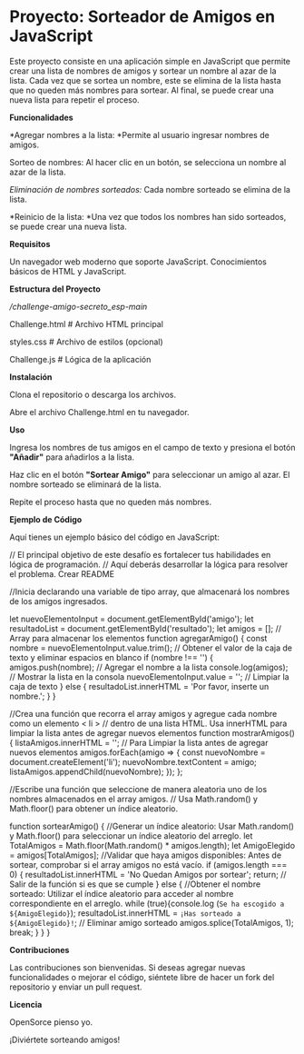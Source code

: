 # **Proyecto: Sorteador de Amigos en JavaScript**

Este proyecto consiste en una aplicación simple en JavaScript que permite crear una lista de nombres de amigos y sortear un nombre al azar de la lista. Cada vez que se sortea un nombre, este se elimina de la lista hasta que no queden más nombres para sortear. Al final, se puede crear una nueva lista para repetir el proceso.

**Funcionalidades**

*Agregar nombres a la lista: *Permite al usuario ingresar nombres de amigos.

Sorteo de nombres: Al hacer clic en un botón, se selecciona un nombre al azar de la lista.

*Eliminación de nombres sorteados:* Cada nombre sorteado se elimina de la lista.

*Reinicio de la lista: *Una vez que todos los nombres han sido sorteados, se puede crear una nueva lista.


**Requisitos**

Un navegador web moderno que soporte JavaScript.
Conocimientos básicos de HTML y JavaScript.

**Estructura del Proyecto**

*/challenge-amigo-secreto_esp-main*

Challenge.html           # Archivo HTML principal

styles.css          # Archivo de estilos (opcional)

Challenge.js           # Lógica de la aplicación


**Instalación**

Clona el repositorio o descarga los archivos.

Abre el archivo Challenge.html en tu navegador.

**Uso**

Ingresa los nombres de tus amigos en el campo de texto y presiona el botón **"Añadir"** para añadirlos a la lista.

Haz clic en el botón **"Sortear Amigo"** para seleccionar un amigo al azar. El nombre sorteado se eliminará de la lista.

Repite el proceso hasta que no queden más nombres.

**Ejemplo de Código**

Aquí tienes un ejemplo básico del código en JavaScript:

// El principal objetivo de este desafío es fortalecer tus habilidades en lógica de programación. 
// Aquí deberás desarrollar la lógica para resolver el problema. Crear README

//Inicia declarando una variable de tipo array, que almacenará los nombres de los amigos ingresados.

let nuevoElementoInput = document.getElementById('amigo');
let resultadoList = document.getElementById('resultado');
let amigos = []; // Array para almacenar los elementos
function agregarAmigo() {
    const nombre = nuevoElementoInput.value.trim(); // Obtener el valor de la caja de texto y eliminar espacios en blanco
    if (nombre !== '') {
        amigos.push(nombre); // Agregar el nombre a la lista
        console.log(amigos); // Mostrar la lista en la consola
        nuevoElementoInput.value = ''; // Limpiar la caja de texto
    } else {
        resultadoList.innerHTML = 'Por favor, inserte un nombre.';
    }
}

//Crea una función que recorra el array amigos y agregue cada nombre como un elemento < li > 
// dentro de una lista HTML. Usa innerHTML para limpiar la lista antes de agregar nuevos elementos
function mostrarAmigos() {
    listaAmigos.innerHTML = ''; // Para Limpiar la lista antes de agregar nuevos elementos
    amigos.forEach(amigo => {
        const nuevoNombre = document.createElement('li');
        nuevoNombre.textContent = amigo;
        listaAmigos.appendChild(nuevoNombre);
    });
};


//Escribe una función que seleccione de manera aleatoria uno de los nombres almacenados en el array amigos.
//  Usa Math.random() y Math.floor() para obtener un índice aleatorio.

function sortearAmigo() {
//Generar un índice aleatorio: Usar Math.random() y Math.floor() para seleccionar un índice aleatorio del arreglo.
    let TotalAmigos = Math.floor(Math.random() * amigos.length);
    let AmigoElegido = amigos[TotalAmigos];
//Validar que haya amigos disponibles: Antes de sortear, comprobar si el array amigos no está vacío.
        if (amigos.length === 0) {
            resultadoList.innerHTML = 'No Quedan Amigos por sortear';
            return; // Salir de la función si es que se cumple
            } else {
//Obtener el nombre sorteado: Utilizar el índice aleatorio para acceder al nombre correspondiente en el arreglo.
            while (true){console.log (`Se ha escogido a ${AmigoElegido}`);
            resultadoList.innerHTML = `¡Has sorteado a ${AmigoElegido}!`;
// Eliminar amigo sorteado
            amigos.splice(TotalAmigos, 1); 
            break;
            }
        }
    }


**Contribuciones**

Las contribuciones son bienvenidas. Si deseas agregar nuevas funcionalidades o mejorar el código, siéntete libre de hacer un fork del repositorio y enviar un pull request.

**Licencia**

OpenSorce pienso yo.

¡Diviértete sorteando amigos!
